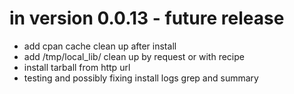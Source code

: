 # in version 0.0.13 - future release
- add cpan cache clean up after install
- add /tmp/local_lib/ clean up by request or with recipe
- install tarball from http url
- testing and possibly fixing install logs grep and summary

